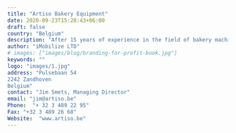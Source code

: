 ```yaml
---
title: "Artiso Bakery Equipment"
date: 2020-09-23T15:28:43+06:00
draft: false
country: "Belgium"
description: "After 15 years of experience in the field of bakery machines and production lines, Jim Smets took over the company Denatec-Lerco in 2011 and changed it's name to ARTISO Bakery & Ice Cream Equipment. ARTISO is the start of a new story in which the experience of extraordinary taste sensations plays the leading part. Discover how we work together with our customers to provide the best products on the market. Service and quality are the main items in partnership, especially in sales and maintenance of bakery equipment and production lines."
author: "iMobilize LTD"
# images: ["images/blog/branding-for-profit-book.jpg"]
keywords: ""
logo: "images/1.jpg"
address: "Pulsebaan 54
2242 Zandhoven
Belgium"
contact: "Jim Smets, Managing Director"
email: "jim@artiso.be"
Phone:  "+ 32 3 489 22 95"
Fax: "+32 3 489 26 68​​​​​​​"
Website:  "www.artiso.be"
---
```

